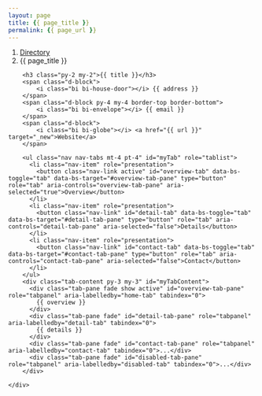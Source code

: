 ```yaml
---
layout: page
title: {{ page_title }}
permalink: {{ page_url }}
---
```


<div class="row g5">
    <div class="col-12">
        <nav aria-label="breadcrumb">
          <ol class="breadcrumb py-2 my-2">
            <li class="breadcrumb-item"><a href="/shops_directory/">Directory</a></li>
            <li class="breadcrumb-item active" aria-current="page">{{ page_title }}</li>
          </ol>
        </nav>

        <h3 class="py-2 my-2">{{ title }}</h3>
        <span class="d-block">
            <i class="bi bi-house-door"></i> {{ address }}
        </span>
        <span class="d-block py-4 my-4 border-top border-bottom">
            <i class="bi bi-envelope"></i> {{ email }}
        </span>
        <span class="d-block">
            <i class="bi bi-globe"></i> <a href="{{ url }}" target="_new">Website</a>
        </span>

        <ul class="nav nav-tabs mt-4 pt-4" id="myTab" role="tablist">
          <li class="nav-item" role="presentation">
            <button class="nav-link active" id="overview-tab" data-bs-toggle="tab" data-bs-target="#overview-tab-pane" type="button" role="tab" aria-controls="overview-tab-pane" aria-selected="true">Overview</button>
          </li>
          <li class="nav-item" role="presentation">
            <button class="nav-link" id="detail-tab" data-bs-toggle="tab" data-bs-target="#detail-tab-pane" type="button" role="tab" aria-controls="detail-tab-pane" aria-selected="false">Details</button>
          </li>
          <li class="nav-item" role="presentation">
            <button class="nav-link" id="contact-tab" data-bs-toggle="tab" data-bs-target="#contact-tab-pane" type="button" role="tab" aria-controls="contact-tab-pane" aria-selected="false">Contact</button>
          </li>
        </ul>
        <div class="tab-content py-3 my-3" id="myTabContent">
          <div class="tab-pane fade show active" id="overview-tab-pane" role="tabpanel" aria-labelledby="home-tab" tabindex="0">
            {{ overview }}
          </div>
          <div class="tab-pane fade" id="detail-tab-pane" role="tabpanel" aria-labelledby="detail-tab" tabindex="0">
            {{ details }}
          </div>
          <div class="tab-pane fade" id="contact-tab-pane" role="tabpanel" aria-labelledby="contact-tab" tabindex="0">...</div>
          <div class="tab-pane fade" id="disabled-tab-pane" role="tabpanel" aria-labelledby="disabled-tab" tabindex="0">...</div>
        </div>

    </div>
</div>
